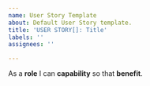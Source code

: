 ```yaml
---
name: User Story Template
about: Default User Story template.
title: 'USER STORY[]: Title'
labels: ''
assignees: ''

---
```


As a **role** I can **capability** so that **benefit**.
